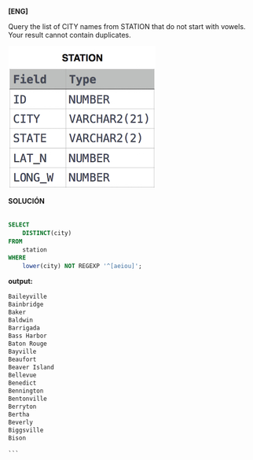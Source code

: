 
**[ENG]**

Query the list of CITY names from STATION that do not start with vowels. Your result cannot contain duplicates.

![alt text](image.jpg)


**SOLUCIÓN**

```sql

SELECT 
    DISTINCT(city)
FROM
    station
WHERE
    lower(city) NOT REGEXP '^[aeiou]';


```


**output:**


````
Baileyville 
Bainbridge 
Baker 
Baldwin 
Barrigada 
Bass Harbor 
Baton Rouge 
Bayville 
Beaufort 
Beaver Island 
Bellevue 
Benedict 
Bennington 
Bentonville 
Berryton 
Bertha 
Beverly 
Biggsville 
Bison 

```